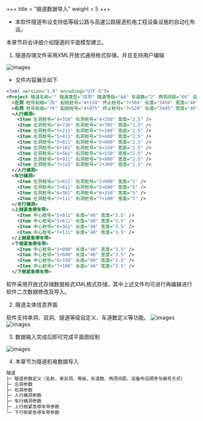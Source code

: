 +++
title = "隧道数据导入"
weight = 5
+++

- 本软件隧道布设支持低等级公路与高速公路隧道机电工程设备设施的自动化布设。

本章节将会详细介绍隧道的平面模型建立。

1. 隧道存储文件采用XML开放式通用格式存储，并且支持用户编辑

![images](/img/docs/import/tunnel/tunnel-file.png)

- 文件内容展示如下

```xml
<?xml version="1.0" encoding="UTF-8"?>
<Project 隧道名称="" 隧道类型="双洞" 隧道等级="AA" 车道数="2" 两洞间距="60" 设备编号方式="顺时针" Level="AA">
  <左洞 桩号前缀="ZK" 起始桩号="4+110" 终止桩号="7+560" 长度="3450" 宽度="40" />
  <右洞 桩号前缀="YK" 起始桩号="4+075" 终止桩号="7+520" 长度="3445" 宽度="40" />
  <人行横洞>
    <Item 左洞桩号="4+358" 右洞桩号="4+350" 宽度="2.5" />
    <Item 左洞桩号="4+716" 右洞桩号="4+705" 宽度="2.5" />
    <Item 左洞桩号="5+211" 右洞桩号="5+200" 宽度="2.5" />
    <Item 左洞桩号="5+411" 右洞桩号="5+400" 宽度="2.5" />
    <Item 左洞桩号="5+811" 右洞桩号="5+800" 宽度="2.5" />
    <Item 左洞桩号="6+161" 右洞桩号="6+150" 宽度="2.5" />
    <Item 左洞桩号="6+561" 右洞桩号="6+550" 宽度="2.5" />
    <Item 左洞桩号="6+911" 右洞桩号="6+900" 宽度="2.5" />
    <Item 左洞桩号="7+315" 右洞桩号="7+300" 宽度="2.5" />
  </人行横洞>
  <车行横洞>
    <Item 左洞桩号="5+011" 右洞桩号="5+000" 宽度="5" />
    <Item 左洞桩号="5+611" 右洞桩号="5+600" 宽度="5" />
    <Item 左洞桩号="6+361" 右洞桩号="6+350" 宽度="5" />
    <Item 左洞桩号="7+111" 右洞桩号="7+100" 宽度="5" />
  </车行横洞>
  <上侧紧急停车带>
    <Item 中心桩号="5+011" 长度="40" 宽度="3.5" />
    <Item 中心桩号="5+611" 长度="40" 宽度="3.5" />
    <Item 中心桩号="6+361" 长度="40" 宽度="3.5" />
    <Item 中心桩号="7+111" 长度="40" 宽度="3.5" />
  </上侧紧急停车带>
  <下侧紧急停车带>
    <Item 中心桩号="5+000" 长度="40" 宽度="3.5" />
    <Item 中心桩号="5+600" 长度="40" 宽度="3.5" />
    <Item 中心桩号="6+350" 长度="40" 宽度="3.5" />
    <Item 中心桩号="7+100" 长度="40" 宽度="3.5" />
  </下侧紧急停车带>
```

软件采用开放式存储数据格式XML格式存储，其中上述文件均可进行再编辑进行软件二次数据修改及导入。

2. 隧道主体信息界面

软件支持单洞、双洞、隧道等级自定义、车道数定义等功能。
![images](/img/docs/import/tunnel/tunnel-into.png)
![images](/img/docs/import/tunnel/tunnel-into2.png)

3. 数据输入完成后即可完成平面图绘制

![images](/img/docs/import/tunnel/tunnel-into3.png)

4. 本章节为隧道机电数据导入

```txt
隧道
├─ 隧道参数定义（名称、单双洞、等级、车道数、两洞间距、设备布设顺序与编号方式）
├─ 左洞参数
├─ 右洞参数
├─ 人行横洞参数
├─ 车行横洞参数
├─ 上行侧紧急停车带参数
└─ 下行侧紧急停车带参数
```

